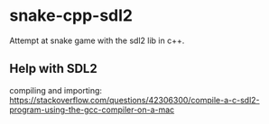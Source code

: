 # snake-cpp-sdl2
Attempt at snake game with the sdl2 lib in c++.

## Help with SDL2
compiling and importing: https://stackoverflow.com/questions/42306300/compile-a-c-sdl2-program-using-the-gcc-compiler-on-a-mac


